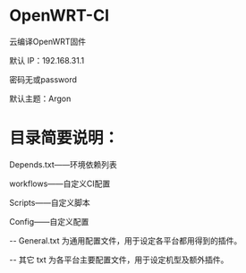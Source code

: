 # OpenWRT-CI
云编译OpenWRT固件

默认 IP：192.168.31.1

密码无或password

默认主题：Argon

# 目录简要说明：

Depends.txt——环境依赖列表

workflows——自定义CI配置

Scripts——自定义脚本

Config——自定义配置

  -- General.txt 为通用配置文件，用于设定各平台都用得到的插件。

  -- 其它 txt 为各平台主要配置文件，用于设定机型及额外插件。
